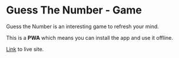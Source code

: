 # Guess The Number - Game

Guess the Number is an interesting game to refresh your mind.

This is a **PWA** which means you can install the app and use it offline.

[Link](https://guess-the-number.sankaragomathym.vercel.app/) to live site.